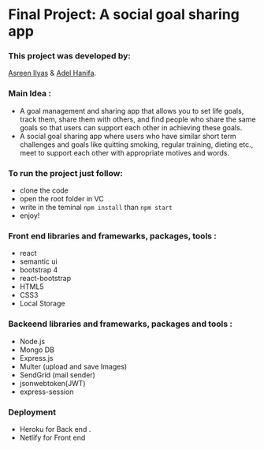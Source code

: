 # Final Project: A social goal sharing app

### This project was developed by: 
 [Asreen Ilyas](https://asreen.github.io/cv_portfolios/myPortfolioAsreen/) &
 [Adel Hanifa](https://adelhanifa.github.io/portfolio/).

### Main Idea :
 - A goal management and sharing app that allows you to set life goals, track them, share them with others, and  find people who share the same goals so that users can support each other in achieving these goals.
 - A social goal sharing app where users who have similar short term challenges and goals like quitting smoking, regular training, dieting etc., meet to support each other with appropriate motives and words.

### To run the project just follow:
  - clone the code
  - open the root folder in VC
  - write in the teminal `npm install` than `npm start`
  - enjoy!

### Front end libraries and framewarks, packages, tools :
  - react
  - semantic ui
  - bootstrap 4
  - react-bootstrap
  - HTML5
  - CSS3
  - Local Storage 

### Backeend libraries and framewarks, packages and tools :
 - Node.js 
 - Mongo DB
 - Express.js
 - Multer (upload and save Images)
 - SendGrid (mail sender)
 - jsonwebtoken(JWT)
 - express-session
 
 ### Deployment 
 - Heroku for Back end .
 - Netlify for Front end
